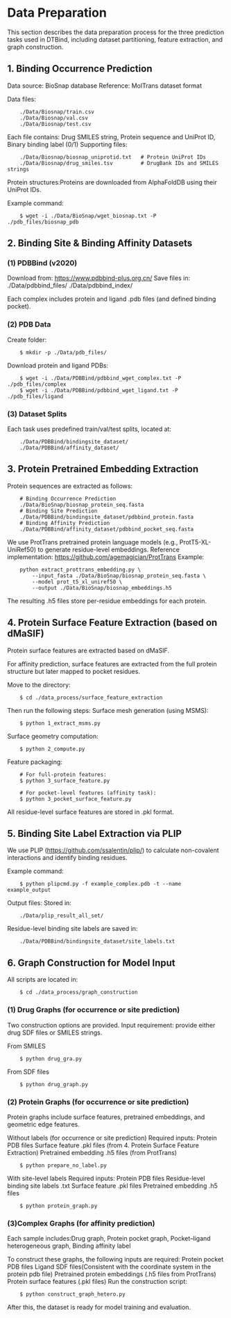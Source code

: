 # Data Preparation

This section describes the data preparation process for the three prediction tasks used in DTBind, including dataset partitioning, feature extraction, and graph construction.

## 1. Binding Occurrence Prediction

Data source: BioSnap database
Reference: MolTrans dataset format

Data files:

        ./Data/Biosnap/train.csv  
        ./Data/Biosnap/val.csv  
        ./Data/Biosnap/test.csv  

Each file contains: Drug SMILES string, Protein sequence and UniProt ID, Binary binding label (0/1)
Supporting files:

        ./Data/Biosnap/biosnap_uniprotid.txt   # Protein UniProt IDs
        ./Data/Biosnap/drug_smiles.tsv         # DrugBank IDs and SMILES strings

Protein structures:Proteins are downloaded from AlphaFoldDB using their UniProt IDs.

Example command:

        $ wget -i ./Data/BioSnap/wget_biosnap.txt -P ./pdb_files/biosnap_pdb

## 2. Binding Site & Binding Affinity Datasets
### (1) PDBBind (v2020)

Download from: https://www.pdbbind-plus.org.cn/ 
Save files in:
        ./Data/pdbbind_files/
        ./Data/pdbbind_index/

Each complex includes protein and ligand .pdb files (and defined binding pocket).

### (2) PDB Data

Create folder:

        $ mkdir -p ./Data/pdb_files/

Download protein and ligand PDBs:

        $ wget -i ./Data/PDBBind/pdbbind_wget_complex.txt -P ./pdb_files/complex
        $ wget -i ./Data/PDBBind/pdbbind_wget_ligand.txt -P ./pdb_files/ligand

### (3) Dataset Splits

Each task uses predefined train/val/test splits, located at:

        ./Data/PDBBind/bindingsite_dataset/
        ./Data/PDBBind/affinity_dataset/

## 3. Protein Pretrained Embedding Extraction

Protein sequences are extracted as follows:

        # Binding Occurrence Prediction
        ./Data/BioSnap/biosnap_protein_seq.fasta
        # Binding Site Prediction
        ./Data/PDBBind/bindingsite_dataset/pdbbind_protein.fasta
        # Binding Affinity Prediction
        ./Data/PDBBind/affinity_dataset/pdbbind_pocket_seq.fasta

We use ProtTrans pretrained protein language models (e.g., ProtT5-XL-UniRef50) to generate residue-level embeddings.
Reference implementation: https://github.com/agemagician/ProtTrans
Example:

        python extract_prottrans_embedding.py \
            --input_fasta ./Data/BioSnap/biosnap_protein_seq.fasta \
            --model prot_t5_xl_uniref50 \
            --output ./Data/BioSnap/biosnap_embeddings.h5

The resulting .h5 files store per-residue embeddings for each protein.

## 4. Protein Surface Feature Extraction (based on dMaSIF)

Protein surface features are extracted based on dMaSIF.

For affinity prediction, surface features are extracted from the full protein structure but later mapped to pocket residues.

Move to the directory:

        $ cd ./data_process/surface_feature_extraction

Then run the following steps:
Surface mesh generation (using MSMS):

        $ python 1_extract_msms.py

Surface geometry computation:

        $ python 2_compute.py

Feature packaging:

        # For full-protein features:
        $ python 3_surface_feature.py

        # For pocket-level features (affinity task):
        $ python 3_pocket_surface_feature.py

All residue-level surface features are stored in .pkl format.

## 5. Binding Site Label Extraction via PLIP

We use PLIP (https://github.com/ssalentin/plip/) to calculate non-covalent interactions and identify binding residues.

Example command:

        $ python plipcmd.py -f example_complex.pdb -t --name example_output

Output files:
Stored in:

        ./Data/plip_result_all_set/

Residue-level binding site labels are saved in:

        ./Data/PDBBind/bindingsite_dataset/site_labels.txt

## 6. Graph Construction for Model Input

All scripts are located in:

        $ cd ./data_process/graph_construction

### (1) Drug Graphs (for occurrence or site prediction)
Two construction options are provided. Input requirement: provide either drug SDF files or SMILES strings.

From SMILES

        $ python drug_gra.py

From SDF files

        $ python drug_graph.py

### (2) Protein Graphs (for occurrence or site prediction)

Protein graphs include surface features, pretrained embeddings, and geometric edge features.

Without labels (for occurrence or site prediction)
Required inputs:
Protein PDB files
Surface feature .pkl files (from 4. Protein Surface Feature Extraction)
Pretrained embedding .h5 files (from ProtTrans)

        $ python prepare_no_label.py

With site-level labels
Required inputs:
Protein PDB files
Residue-level binding site labels .txt
Surface feature .pkl files
Pretrained embedding .h5 files

        $ python protein_graph.py

### (3)Complex Graphs (for affinity prediction)

Each sample includes:Drug graph, Protein pocket graph, Pocket–ligand heterogeneous graph, Binding affinity label

To construct these graphs, the following inputs are required:
Protein pocket PDB files
Ligand SDF files(Consistent with the coordinate system in the protein pdb file)
Pretrained protein embeddings (.h5 files from ProtTrans)
Protein surface features (.pkl files)
Run the construction script:

        $ python construct_graph_hetero.py

After this, the dataset is ready for model training and evaluation.
